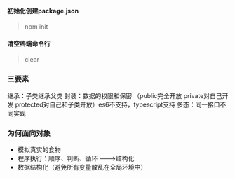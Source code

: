 #### 初始化创建package.json
> npm init

#### 清空终端命令行
> clear

### 三要素
继承：子类继承父类
封装：数据的权限和保密  （public完全开放 private对自己开发 protected对自己和子类开放）es6不支持，typescript支持
多态：同一接口不同实现

### 为何面向对象
- 模拟真实的食物
- 程序执行：顺序、判断、循环 --->结构化
- 数据结构化（避免所有变量散乱在全局环境中） 
